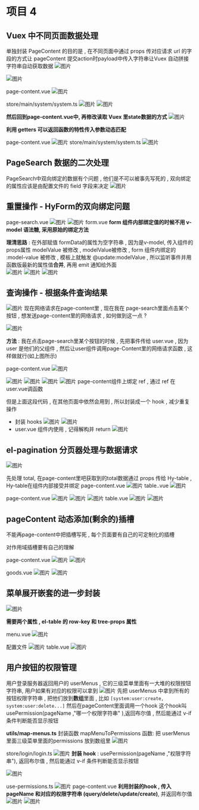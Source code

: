 # 项目 4

## Vuex 中不同页面数据处理

单独封装 PageContent 的目的是 , 在不同页面中通过 props 传对应请求 url 的字段的方式让 pageContent 提交action时payload中传入字符串让Vuex 自动拼接字符串自动获取数据
![图片](../.vuepress/public/images/vx1.png)

![图片](../.vuepress/public/images/pcx.png)

page-content.vue
![图片](../.vuepress/public/images/gaiwei.png)

store/main/system/system.ts
![图片](../.vuepress/public/images/sp1.png)
![图片](../.vuepress/public/images/sp2.png)

**然后回到page-content.vue中, 再修改读取 Vuex 里state数据的方式**
![图片](../.vuepress/public/images/du1.png)

**利用 getters 可以返回函数的特性传入参数动态匹配**

page-content.vue
![图片](../.vuepress/public/images/pg1.png)
store/main/system/system.ts
![图片](../.vuepress/public/images/vg1.png)

## PageSearch 数据的二次处理 
PageSearch中双向绑定的数据有个问题 , 他们是不可以被事先写死的 , 双向绑定的属性应该是由配置文件的 field 字段来决定 
![图片](../.vuepress/public/images/shuangxiang.png)
## 重置操作 - HyForm的双向绑定问题
page-search.vue
![图片](../.vuepress/public/images/czx1.png)
![图片](../.vuepress/public/images/czx2.png)
form.vue  **form 组件内部绑定值的时候不用 v-model 语法糖, 采用原始的绑定方法**

**理清思路** : 在外部赋值 formData的属性为空字符串 , 因为是v-model, 传入组件的props属性 modelValue 被修改 , modelValue被修改 , form 组件内绑定的 :model-value 被修改 , 模板上就触发 @update:modelValue , 所以监听事件并用函数版最新的属性值**合并**, 再用 emit 通知给外面   
![图片](../.vuepress/public/images/czx3.png)
![图片](../.vuepress/public/images/czx4.png)
![图片](../.vuepress/public/images/czx5.png)

## 查询操作 - 根据条件查询结果
![图片](../.vuepress/public/images/chaxun.png)
现在网络请求在page-content里 , 现在我在 page-search里面点击某个按钮 , 想发送page-content里的网络请求 , 如何做到这一点 ? 

![图片](../.vuepress/public/images/search1.png)

**方法** : 我在点击page-search里某个按钮的时候 , 先把事件传给 user.vue , 因为 user 是他们的父组件 , 然后让user组件调用page-Content里的网络请求函数 , 这样做就行(如上图所示)

page-content.vue 
![图片](../.vuepress/public/images/fnp1.png)

![图片](../.vuepress/public/images/chaxun1.png)
![图片](../.vuepress/public/images/chaxun2.png)
![图片](../.vuepress/public/images/chaxun3.png)
![图片](../.vuepress/public/images/chaxun4.png)
page-content组件上绑定 ref , 通过 ref 在 user.vue调函数

但是上面这段代码 , 在其他页面中依然会用到 , 所以封装成一个 hook , 减少重复操作 

* 封装 hooks 
![图片](../.vuepress/public/images/hu1.png)
![图片](../.vuepress/public/images/hu2.png)
* user.vue  组件内使用 , 记得解构并 return 
![图片](../.vuepress/public/images/hu3.png)

## el-pagination 分页器处理与数据请求

![图片](../.vuepress/public/images/pagepage.png)

先处理 total, 在page-content里吧获取到的total数据通过 props 传给 Hy-table , Hy-table在组件内部接受并绑定
page-content.vue
![图片](../.vuepress/public/images/total1.png)
table..vue
![图片](../.vuepress/public/images/total2.png)

page-content.vue
![图片](../.vuepress/public/images/fenye1.png)
![图片](../.vuepress/public/images/fenye2.png)
![图片](../.vuepress/public/images/fenye3.png)
table.vue 
![图片](../.vuepress/public/images/fenye4.png)
![图片](../.vuepress/public/images/fenye5.png)

## pageContent 动态添加(剩余的)插槽
不能再page-content中把插槽写死 , 每个页面要有自己的可定制化的插槽

对作用域插槽要有自己的理解

page-content.vue
![图片](../.vuepress/public/images/cc1.png)
![图片](../.vuepress/public/images/cc2.png)

goods.vue 
![图片](../.vuepress/public/images/cc4.png)
![图片](../.vuepress/public/images/cc3.png)

## 菜单展开嵌套的进一步封装

![图片](../.vuepress/public/images/cp5.png)

**需要两个属性 , el-table 的 row-key 和 tree-props 属性**

menu.vue 
![图片](../.vuepress/public/images/menuvue.png)

配置文件
![图片](../.vuepress/public/images/cp1.png)
table.vue 
![图片](../.vuepress/public/images/cp2.png)

## 用户按钮的权限管理 

用户登录服务器返回用户的 userMenus , 它的三级菜单里面有一大堆的权限按钮字符串, 用户如果有对应的权限可以拿到 
![图片](../.vuepress/public/images/menuii.png)
先把 userMenus 中拿到所有的按钮权限字符串 , 把他们放到**数组**里面 ,  比如 `[system:user:create, system:user:delete...]`
然后在pageContent里面调用一个hook 这个hook叫 usePermission(pageName ,"哪一个权限字符串" ),返回布尔值 , 然后能通过 v-if 条件判断能否显示按钮


**utils/map-menus.ts** 封装函数 mapMenuToPermissions 函数: 把 userMenus 里面三级菜单里面的permissions 放到数组里
![图片](../.vuepress/public/images/mmp.png)

store/login/login.ts 
![图片](../.vuepress/public/images/o1.png)
**封装 hook** :  usePermission(pageName ,"权限字符串"), 返回布尔值 , 然后能通过 v-if 条件判断能否显示按钮

![图片](../.vuepress/public/images/o2.png)

use-permissions.ts
![图片](../.vuepress/public/images/o3.png)
page-content.vue **利用封装的hook , 传入pageName 和对应的权限字符串 (query/delete/update/create)**, 并返回布尔值
![图片](../.vuepress/public/images/o4.png)
![图片](../.vuepress/public/images/o5.png)
















